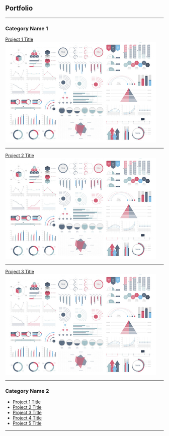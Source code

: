 ## Portfolio

---

### Category Name 1 

[Project 1 Title](/sample_page)
<img src="/assets/img/dummy_thumbnail.jpeg?raw=true"/>

---
[Project 2 Title](/pdf/sample_presentation.pdf)
<img src="/assets/img/dummy_thumbnail.jpeg?raw=true"/>

---
[Project 3 Title](http://example.com/)
<img src="/assets/img/dummy_thumbnail.jpeg?raw=true"/>

---

### Category Name 2

- [Project 1 Title](https://roshanshrestha.shinyapps.io/R_project/?_ga=2.224630290.903187739.1650071384-1388074096.1650071384)
- [Project 2 Title](http://example.com/)
- [Project 3 Title](http://example.com/)
- [Project 4 Title](http://example.com/)
- [Project 5 Title](http://example.com/)

---

